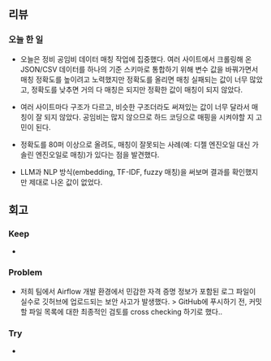 ## 리뷰

### 오늘 한 일
- 오늘은 정비 공임비 데이터 매칭 작업에 집중했다. 여러 사이트에서 크롤링해 온 JSON/CSV 데이터를 하나의 기준 스키마로 통합하기 위해 변수 값을 바꿔가면서 매칭 정확도를 높이려고 노력했지만 정확도를 올리면 매칭 실패되는 값이 너무 많았고, 정확도를 낮추면 거의 다 매칭은 되지만 정확한 값이 매칭이 되지 않았다.
- 여러 사이트마다 구조가 다르고, 비슷한 구조더라도 써져있는 값이 너무 달라서 매칭이 잘 되지 않았다. 공임비는 많지 않으므로 하드 코딩으로 매핑을 시켜야할 지 고민이 된다.

- 정확도를 80퍼 이상으로 올려도, 매칭이 잘못되는 사례(예: 디젤 엔진오일 대신 가솔린 엔진오일로 매칭)가 있다는 점을 발견했다.
- LLM과 NLP 방식(embedding, TF-IDF, fuzzy 매칭)을 써보며 결과를 확인했지만 제대로 나온 값이 없었다.

## 회고
### Keep
- 

### Problem
- 저희 팀에서 Airflow 개발 환경에서 민감한 자격 증명 정보가 포함된 로그 파일이 실수로 깃허브에 업로드되는 보안 사고가 발생했다. > GitHub에 푸시하기 전, 커밋할 파일 목록에 대한 최종적인 검토를 cross checking 하기로 했다..

### Try
- 
